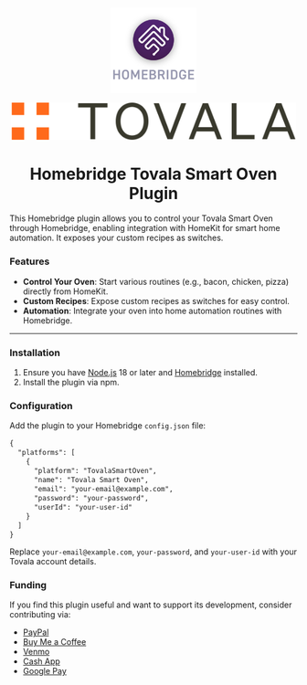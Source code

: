 <p align="center">
<img src="https://github.com/homebridge/branding/raw/latest/logos/homebridge-wordmark-logo-vertical.png" width="150">
</p>
<p align="center">
<img src="tovala.svg" width="500">
</p>

<span align="center">

# Homebridge Tovala Smart Oven Plugin

</span>

This Homebridge plugin allows you to control your Tovala Smart Oven through Homebridge, enabling integration with HomeKit for smart home automation. It exposes your custom recipes as switches.

### Features

- **Control Your Oven**: Start various routines (e.g., bacon, chicken, pizza) directly from HomeKit.
- **Custom Recipes**: Expose custom recipes as switches for easy control.
- **Automation**: Integrate your oven into home automation routines with Homebridge.

---

### Installation

1. Ensure you have [Node.js](https://nodejs.org/) 18 or later and [Homebridge](https://github.com/homebridge/homebridge) installed.
2. Install the plugin via npm.

### Configuration

Add the plugin to your Homebridge `config.json` file:
```
{
  "platforms": [
    {
      "platform": "TovalaSmartOven",
      "name": "Tovala Smart Oven",
      "email": "your-email@example.com",
      "password": "your-password",
      "userId": "your-user-id"
    }
  ]
}
```
Replace `your-email@example.com`, `your-password`, and `your-user-id` with your Tovala account details.

### Funding

If you find this plugin useful and want to support its development, consider contributing via:

- [PayPal](https://paypal.me/kylewhirl?locale.x=en_US)
- [Buy Me a Coffee](https://www.buymeacoffee.com/kylewhirl)
- [Venmo](https://venmo.com/code?user_id=2312183555817472452)
- [Cash App](https://cash.app/$kylewhirl)
- [Google Pay](https://gpay.app.goo.gl/pay-kJ7CS28rkxN)

